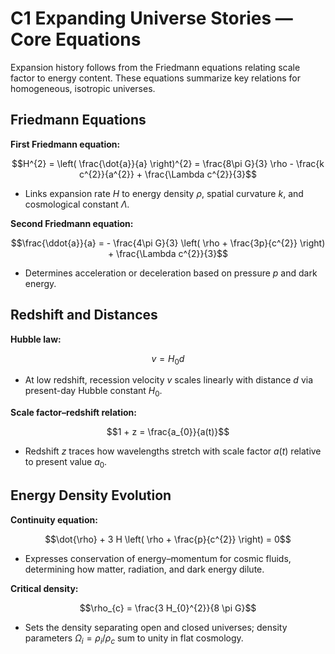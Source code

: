 # C1 Expanding Universe Stories — Core Equations

Expansion history follows from the Friedmann equations relating scale factor to energy content. These equations summarize key relations for homogeneous, isotropic universes.

## Friedmann Equations
**First Friedmann equation:**

$$H^{2} = \left( \frac{\dot{a}}{a} \right)^{2} = \frac{8\pi G}{3} \rho - \frac{k c^{2}}{a^{2}} + \frac{\Lambda c^{2}}{3}$$

- Links expansion rate $H$ to energy density $\rho$, spatial curvature $k$, and cosmological constant $\Lambda$.

**Second Friedmann equation:**

$$\frac{\ddot{a}}{a} = - \frac{4\pi G}{3} \left( \rho + \frac{3p}{c^{2}} \right) + \frac{\Lambda c^{2}}{3}$$

- Determines acceleration or deceleration based on pressure $p$ and dark energy.

## Redshift and Distances
**Hubble law:**

$$v = H_{0} d$$

- At low redshift, recession velocity $v$ scales linearly with distance $d$ via present-day Hubble constant $H_{0}$.

**Scale factor–redshift relation:**

$$1 + z = \frac{a_{0}}{a(t)}$$

- Redshift $z$ traces how wavelengths stretch with scale factor $a(t)$ relative to present value $a_{0}$.

## Energy Density Evolution
**Continuity equation:**

$$\dot{\rho} + 3 H \left( \rho + \frac{p}{c^{2}} \right) = 0$$

- Expresses conservation of energy–momentum for cosmic fluids, determining how matter, radiation, and dark energy dilute.

**Critical density:**

$$\rho_{c} = \frac{3 H_{0}^{2}}{8 \pi G}$$

- Sets the density separating open and closed universes; density parameters $\Omega_{i} = \rho_{i} / \rho_{c}$ sum to unity in flat cosmology.
